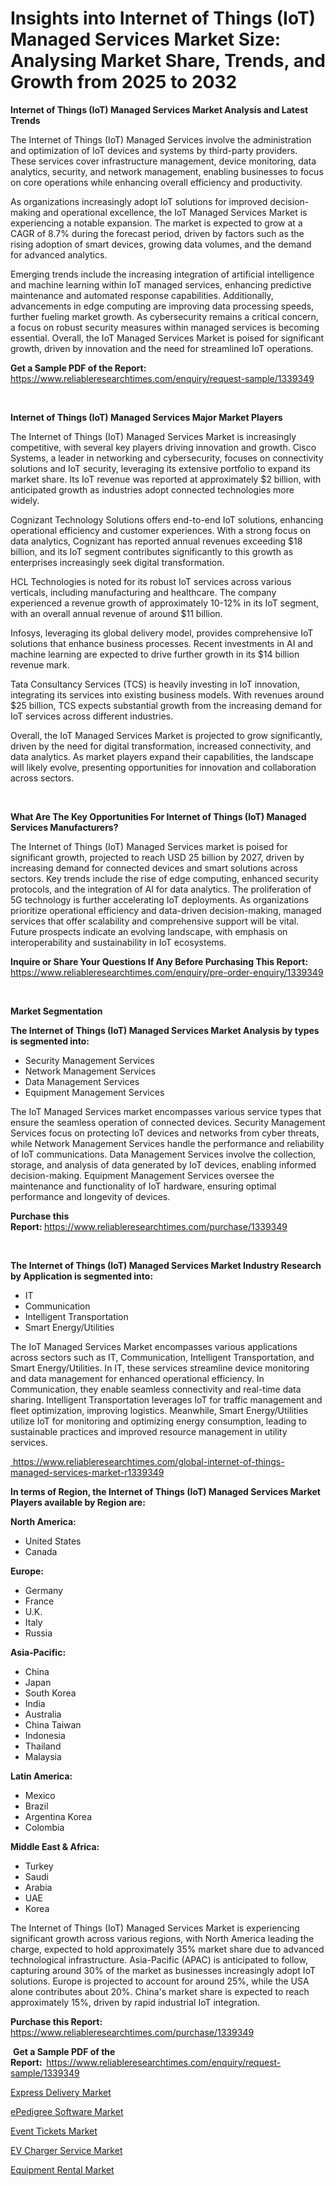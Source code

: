 <p><h1>Insights into Internet of Things (IoT) Managed Services Market Size: Analysing Market Share, Trends, and Growth from 2025 to 2032</h1></p><p><strong>Internet of Things (IoT) Managed Services Market Analysis and Latest Trends</strong></p>
<p><p>The Internet of Things (IoT) Managed Services involve the administration and optimization of IoT devices and systems by third-party providers. These services cover infrastructure management, device monitoring, data analytics, security, and network management, enabling businesses to focus on core operations while enhancing overall efficiency and productivity. </p><p>As organizations increasingly adopt IoT solutions for improved decision-making and operational excellence, the IoT Managed Services Market is experiencing a notable expansion. The market is expected to grow at a CAGR of 8.7% during the forecast period, driven by factors such as the rising adoption of smart devices, growing data volumes, and the demand for advanced analytics. </p><p>Emerging trends include the increasing integration of artificial intelligence and machine learning within IoT managed services, enhancing predictive maintenance and automated response capabilities. Additionally, advancements in edge computing are improving data processing speeds, further fueling market growth. As cybersecurity remains a critical concern, a focus on robust security measures within managed services is becoming essential. Overall, the IoT Managed Services Market is poised for significant growth, driven by innovation and the need for streamlined IoT operations.</p></p>
<p><strong>Get a Sample PDF of the Report:&nbsp;</strong> <a href="https://www.reliableresearchtimes.com/enquiry/request-sample/1339349?utm_campaign=2009&utm_medium=2&utm_source=Github&utm_content=ia&utm_term=11032025&utm_id=internet-of-things-iot-managed-services">https://www.reliableresearchtimes.com/enquiry/request-sample/1339349</a></p>
<p>&nbsp;</p>
<p><strong>Internet of Things (IoT) Managed Services Major Market Players</strong></p>
<p><p>The Internet of Things (IoT) Managed Services Market is increasingly competitive, with several key players driving innovation and growth. Cisco Systems, a leader in networking and cybersecurity, focuses on connectivity solutions and IoT security, leveraging its extensive portfolio to expand its market share. Its IoT revenue was reported at approximately $2 billion, with anticipated growth as industries adopt connected technologies more widely.</p><p>Cognizant Technology Solutions offers end-to-end IoT solutions, enhancing operational efficiency and customer experiences. With a strong focus on data analytics, Cognizant has reported annual revenues exceeding $18 billion, and its IoT segment contributes significantly to this growth as enterprises increasingly seek digital transformation.</p><p>HCL Technologies is noted for its robust IoT services across various verticals, including manufacturing and healthcare. The company experienced a revenue growth of approximately 10-12% in its IoT segment, with an overall annual revenue of around $11 billion.</p><p>Infosys, leveraging its global delivery model, provides comprehensive IoT solutions that enhance business processes. Recent investments in AI and machine learning are expected to drive further growth in its $14 billion revenue mark.</p><p>Tata Consultancy Services (TCS) is heavily investing in IoT innovation, integrating its services into existing business models. With revenues around $25 billion, TCS expects substantial growth from the increasing demand for IoT services across different industries.</p><p>Overall, the IoT Managed Services Market is projected to grow significantly, driven by the need for digital transformation, increased connectivity, and data analytics. As market players expand their capabilities, the landscape will likely evolve, presenting opportunities for innovation and collaboration across sectors.</p></p>
<p>&nbsp;</p>
<p><strong>What Are The Key Opportunities For Internet of Things (IoT) Managed Services Manufacturers?</strong></p>
<p><p>The Internet of Things (IoT) Managed Services market is poised for significant growth, projected to reach USD 25 billion by 2027, driven by increasing demand for connected devices and smart solutions across sectors. Key trends include the rise of edge computing, enhanced security protocols, and the integration of AI for data analytics. The proliferation of 5G technology is further accelerating IoT deployments. As organizations prioritize operational efficiency and data-driven decision-making, managed services that offer scalability and comprehensive support will be vital. Future prospects indicate an evolving landscape, with emphasis on interoperability and sustainability in IoT ecosystems.</p></p>
<p><strong>Inquire or Share Your Questions If Any Before Purchasing This Report:</strong> <a href="https://www.reliableresearchtimes.com/enquiry/pre-order-enquiry/1339349?utm_campaign=2009&utm_medium=2&utm_source=Github&utm_content=ia&utm_term=11032025&utm_id=internet-of-things-iot-managed-services">https://www.reliableresearchtimes.com/enquiry/pre-order-enquiry/1339349</a></p>
<p>&nbsp;</p>
<p><strong>Market Segmentation</strong></p>
<p><strong>The Internet of Things (IoT) Managed Services Market Analysis by types is segmented into:</strong></p>
<p><ul><li>Security Management Services</li><li>Network Management Services</li><li>Data Management Services</li><li>Equipment Management Services</li></ul></p>
<p><p>The IoT Managed Services market encompasses various service types that ensure the seamless operation of connected devices. Security Management Services focus on protecting IoT devices and networks from cyber threats, while Network Management Services handle the performance and reliability of IoT communications. Data Management Services involve the collection, storage, and analysis of data generated by IoT devices, enabling informed decision-making. Equipment Management Services oversee the maintenance and functionality of IoT hardware, ensuring optimal performance and longevity of devices.</p></p>
<p><strong>Purchase this Report:&nbsp;</strong><a href="https://www.reliableresearchtimes.com/purchase/1339349?utm_campaign=2009&utm_medium=2&utm_source=Github&utm_content=ia&utm_term=11032025&utm_id=internet-of-things-iot-managed-services">https://www.reliableresearchtimes.com/purchase/1339349</a></p>
<p>&nbsp;</p>
<p><strong>The Internet of Things (IoT) Managed Services Market Industry Research by Application is segmented into:</strong></p>
<p><ul><li>IT</li><li>Communication</li><li>Intelligent Transportation</li><li>Smart Energy/Utilities</li></ul></p>
<p><p>The IoT Managed Services Market encompasses various applications across sectors such as IT, Communication, Intelligent Transportation, and Smart Energy/Utilities. In IT, these services streamline device monitoring and data management for enhanced operational efficiency. In Communication, they enable seamless connectivity and real-time data sharing. Intelligent Transportation leverages IoT for traffic management and fleet optimization, improving logistics. Meanwhile, Smart Energy/Utilities utilize IoT for monitoring and optimizing energy consumption, leading to sustainable practices and improved resource management in utility services.</p></p>
<p><a href="https://www.reliableresearchtimes.com/global-internet-of-things-managed-services-market-r1339349?utm_campaign=2009&utm_medium=2&utm_source=Github&utm_content=ia&utm_term=11032025&utm_id=internet-of-things-iot-managed-services">&nbsp;https://www.reliableresearchtimes.com/global-internet-of-things-managed-services-market-r1339349</a></p>
<p><strong>In terms of Region, the Internet of Things (IoT) Managed Services Market Players available by Region are:</strong></p>
<p>
    <p> <strong> North America: </strong>
        <ul>
            <li>United States</li>
            <li>Canada</li>
        </ul>
        </p> 
    <p> <strong> Europe: </strong>
        <ul>
            <li>Germany</li>
            <li>France</li>
            <li>U.K.</li>
            <li>Italy</li>
            <li>Russia</li>
        </ul>
        </p> 
    <p> <strong> Asia-Pacific: </strong>
        <ul>
            <li>China</li>
            <li>Japan</li>
            <li>South Korea</li>
            <li>India</li>
            <li>Australia</li>
            <li>China Taiwan</li>
            <li>Indonesia</li>
            <li>Thailand</li>
            <li>Malaysia</li>
        </ul>
        </p> 
    <p> <strong> Latin America: </strong>
        <ul>
            <li>Mexico</li>
            <li>Brazil</li>
            <li>Argentina Korea</li>
            <li>Colombia</li>
        </ul>
        </p> 
    <p> <strong> Middle East & Africa: </strong>
        <ul>
            <li>Turkey</li>
            <li>Saudi</li>
            <li>Arabia</li>
            <li>UAE</li>
            <li>Korea</li>
        </ul>
    </p>
    </p>
<p><p>The Internet of Things (IoT) Managed Services Market is experiencing significant growth across various regions, with North America leading the charge, expected to hold approximately 35% market share due to advanced technological infrastructure. Asia-Pacific (APAC) is anticipated to follow, capturing around 30% of the market as businesses increasingly adopt IoT solutions. Europe is projected to account for around 25%, while the USA alone contributes about 20%. China's market share is expected to reach approximately 15%, driven by rapid industrial IoT integration.</p></p>
<p><strong>Purchase this Report: </strong><a href="https://www.reliableresearchtimes.com/purchase/1339349?utm_campaign=2009&utm_medium=2&utm_source=Github&utm_content=ia&utm_term=11032025&utm_id=internet-of-things-iot-managed-services">https://www.reliableresearchtimes.com/purchase/1339349</a></p>
<p>&nbsp;<strong>Get a Sample PDF of the Report:&nbsp;&nbsp;</strong><a href="https://www.reliableresearchtimes.com/enquiry/request-sample/1339349?utm_campaign=2009&utm_medium=2&utm_source=Github&utm_content=ia&utm_term=11032025&utm_id=internet-of-things-iot-managed-services">https://www.reliableresearchtimes.com/enquiry/request-sample/1339349</a></p>
<p><strong></strong></p>
<p><p><a href="https://github.com/taveyasenay/Market-Research-Report-List-1/blob/main/express-delivery-market.md?utm_campaign=2009&utm_medium=2&utm_source=Github&utm_content=ia&utm_term=11032025&utm_id=internet-of-things-iot-managed-services">Express Delivery Market</a></p><p><a href="https://github.com/helmeludu/Market-Research-Report-List-1/blob/main/epedigree-software-market.md?utm_campaign=2009&utm_medium=2&utm_source=Github&utm_content=ia&utm_term=11032025&utm_id=internet-of-things-iot-managed-services">ePedigree Software Market</a></p><p><a href="https://github.com/ssaradulai/Market-Research-Report-List-1/blob/main/event-tickets-market.md?utm_campaign=2009&utm_medium=2&utm_source=Github&utm_content=ia&utm_term=11032025&utm_id=internet-of-things-iot-managed-services">Event Tickets Market</a></p><p><a href="https://github.com/keohannchavo/Market-Research-Report-List-1/blob/main/ev-charger-service-market.md?utm_campaign=2009&utm_medium=2&utm_source=Github&utm_content=ia&utm_term=11032025&utm_id=internet-of-things-iot-managed-services">EV Charger Service Market</a></p><p><a href="https://github.com/dukerghostki/Market-Research-Report-List-1/blob/main/equipment-rental-market.md?utm_campaign=2009&utm_medium=2&utm_source=Github&utm_content=ia&utm_term=11032025&utm_id=internet-of-things-iot-managed-services">Equipment Rental Market</a></p></p>